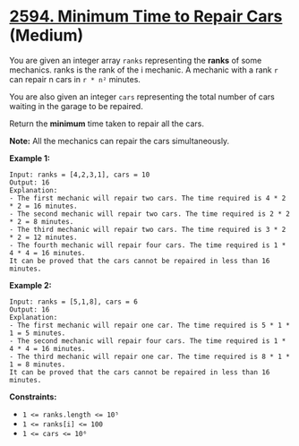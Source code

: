 # [2594. Minimum Time to Repair Cars][link] (Medium)

[link]: https://leetcode.com/problems/minimum-time-to-repair-cars/

You are given an integer array `ranks` representing the **ranks** of some mechanics. ranks is the
rank of the i mechanic. A mechanic with a rank `r` can repair n cars in `r * n²` minutes.

You are also given an integer `cars` representing the total number of cars waiting in the garage to
be repaired.

Return the **minimum** time taken to repair all the cars.

**Note:** All the mechanics can repair the cars simultaneously.

**Example 1:**

```
Input: ranks = [4,2,3,1], cars = 10
Output: 16
Explanation:
- The first mechanic will repair two cars. The time required is 4 * 2 * 2 = 16 minutes.
- The second mechanic will repair two cars. The time required is 2 * 2 * 2 = 8 minutes.
- The third mechanic will repair two cars. The time required is 3 * 2 * 2 = 12 minutes.
- The fourth mechanic will repair four cars. The time required is 1 * 4 * 4 = 16 minutes.
It can be proved that the cars cannot be repaired in less than 16 minutes.

```

**Example 2:**

```
Input: ranks = [5,1,8], cars = 6
Output: 16
Explanation:
- The first mechanic will repair one car. The time required is 5 * 1 * 1 = 5 minutes.
- The second mechanic will repair four cars. The time required is 1 * 4 * 4 = 16 minutes.
- The third mechanic will repair one car. The time required is 8 * 1 * 1 = 8 minutes.
It can be proved that the cars cannot be repaired in less than 16 minutes.

```

**Constraints:**

- `1 <= ranks.length <= 10⁵`
- `1 <= ranks[i] <= 100`
- `1 <= cars <= 10⁶`
